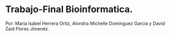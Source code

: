 # Trabajo-Final Bioinformatica.  
Por: Maria Isabel Herrera Ortíz, Alondra Michelle Dominguez Garcia y David Zaid Flores Jimenéz.  
